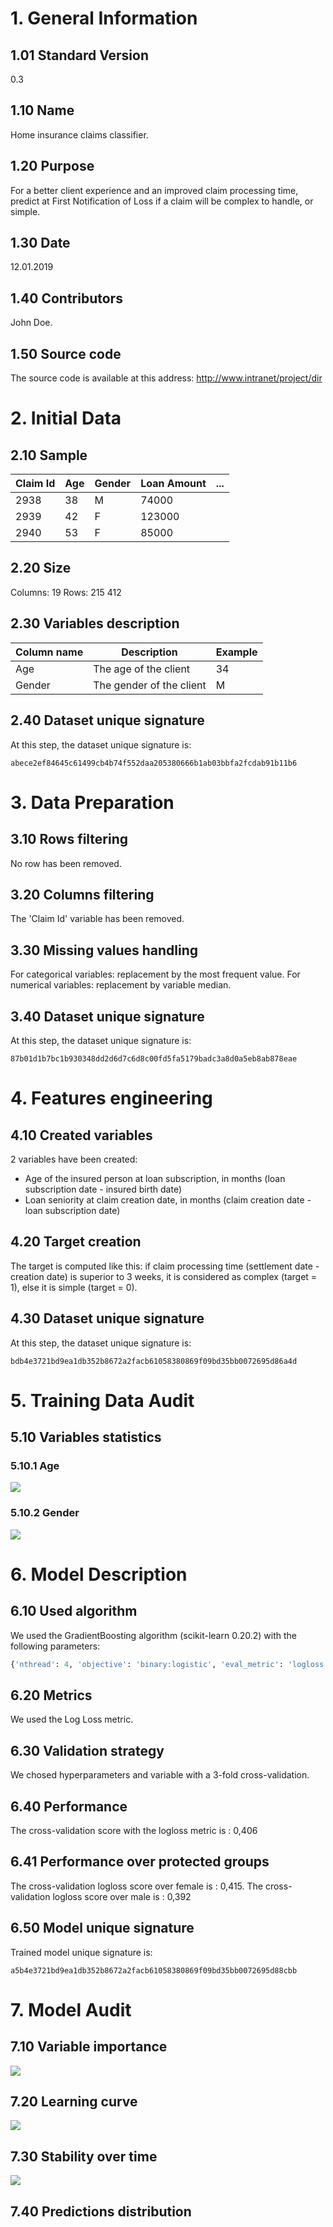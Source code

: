 # 1. General Information
## 1.01 Standard Version
0.3
## 1.10 Name
Home insurance claims classifier.
## 1.20 Purpose
For a better client experience and an improved claim processing time, predict at First Notification of Loss if a claim will be complex to handle, or simple. 
## 1.30 Date
12.01.2019

## 1.40 Contributors
John Doe. 

## 1.50 Source code
The source code is available at this address: http://www.intranet/project/dir

# 2. Initial Data 
## 2.10 Sample
| Claim Id   | Age | Gender | Loan Amount  | ...|
| ------------- |-------------|-------------|-------------|-------------|
| 2938           | 38 |M|74000
| 2939      | 42      |   F |123000
| 2940      | 53      |   F |85000
## 2.20 Size
Columns: 19
Rows: 215 412
## 2.30 Variables description

| Column name   | Description | Example |
| ------------- |-------------|-------------|
| Age           | The age of the client |34
| Gender      | The gender of the client      |   M |

## 2.40 Dataset unique signature
At this step, the dataset unique signature is:
```
abece2ef84645c61499cb4b74f552daa205380666b1ab03bbfa2fcdab91b11b6
```

# 3. Data Preparation 
## 3.10 Rows filtering
No row has been removed.

## 3.20 Columns filtering
The 'Claim Id' variable has been removed.

## 3.30 Missing values handling
For categorical variables: replacement by the most frequent value.
For numerical variables: replacement by variable median. 

## 3.40 Dataset unique signature
At this step, the dataset unique signature is:
```
87b01d1b7bc1b930348dd2d6d7c6d8c00fd5fa5179badc3a8d0a5eb8ab878eae
```

# 4. Features engineering

## 4.10 Created variables
2 variables have been created: 
- Age of the insured person at loan subscription, in months (loan subscription date - insured birth date)
- Loan seniority at claim creation date, in months (claim creation date - loan subscription date)

## 4.20 Target creation
The target is computed like this: if claim processing time (settlement date - creation date) is superior to 3 weeks, it is considered as complex (target = 1), else it is simple (target = 0).

## 4.30 Dataset unique signature
At this step, the dataset unique signature is:
```
bdb4e3721bd9ea1db352b8672a2facb61058380869f09bd35bb0072695d86a4d
```
# 5. Training Data Audit

## 5.10 Variables statistics
### 5.10.1 Age
![](./img/chart1.png)

### 5.10.2 Gender
![](./img/chart2.png)

# 6. Model Description

## 6.10 Used algorithm
We used the GradientBoosting algorithm (scikit-learn 0.20.2) with the following parameters: 

```python
{'nthread': 4, 'objective': 'binary:logistic', 'eval_metric': 'logloss', 'colsample_bytree': 1, 'silent': 1, 'subsample': 0.8, 'learning_rate': 0.2, 'max_depth': 8, 'min_child_weight': 8, 'lambda': 1, 'alpha': 1}
```

## 6.20 Metrics
We used the Log Loss metric. 

## 6.30 Validation strategy
We chosed hyperparameters and variable with a 3-fold cross-validation. 

## 6.40 Performance
The cross-validation score with the logloss metric is : 0,406

## 6.41 Performance over protected groups
The cross-validation logloss score over female is : 0,415. 
The cross-validation logloss score over male is : 0,392

## 6.50 Model unique signature
Trained model unique signature is:
```
a5b4e3721bd9ea1db352b8672a2facb61058380869f09bd35bb0072695d88cbb
```


# 7. Model Audit
## 7.10 Variable importance
![](./img/chart3.png)

## 7.20 Learning curve
![](./img/chart4.png)

## 7.30 Stability over time
![](./img/chart5.png)

## 7.40 Predictions distribution
